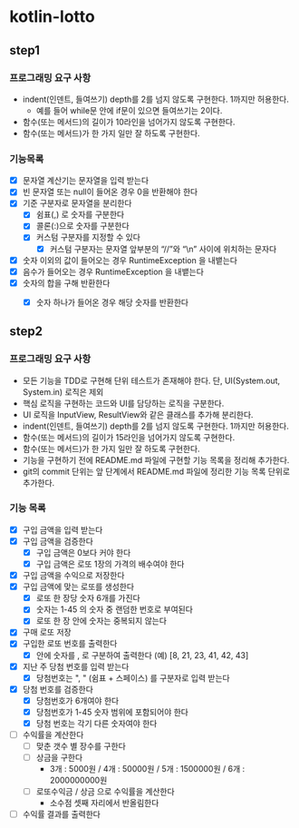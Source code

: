 # kotlin-lotto

## step1

### 프로그래밍 요구 사항
- indent(인덴트, 들여쓰기) depth를 2를 넘지 않도록 구현한다. 1까지만 허용한다.
  - 예를 들어 while문 안에 if문이 있으면 들여쓰기는 2이다.
- 함수(또는 메서드)의 길이가 10라인을 넘어가지 않도록 구현한다.
- 함수(또는 메서드)가 한 가지 일만 잘 하도록 구현한다.

### 기능목록
- [x] 문자열 계산기는 문자열을 입력 받는다
- [x] 빈 문자열 또는 null이 들어온 경우 0을 반환해야 한다
- [x] 기준 구분자로 문자열을 분리한다
  - [x] 쉼표(,) 로 숫자를 구분한다 
  - [x] 콜론(:)으로 숫자를 구분한다
  - [x] 커스텀 구분자를 지정할 수 있다 
    - [x] 커스텀 구분자는 문자열 앞부분의 “//”와 “\n” 사이에 위치하는 문자다 
- [x] 숫자 이외의 값이 들어오는 경우 RuntimeException 을 내뱉는다
- [x] 음수가 들어오는 경우 RuntimeException 을 내뱉는다
- [x] 숫자의 합을 구해 반환한다
  - [x] 숫자 하나가 들어온 경우 해당 숫자를 반환한다


## step2

### 프로그래밍 요구 사항
- 모든 기능을 TDD로 구현해 단위 테스트가 존재해야 한다. 단, UI(System.out, System.in) 로직은 제외
- 핵심 로직을 구현하는 코드와 UI를 담당하는 로직을 구분한다.
- UI 로직을 InputView, ResultView와 같은 클래스를 추가해 분리한다.
- indent(인덴트, 들여쓰기) depth를 2를 넘지 않도록 구현한다. 1까지만 허용한다.
- 함수(또는 메서드)의 길이가 15라인을 넘어가지 않도록 구현한다.
- 함수(또는 메서드)가 한 가지 일만 잘 하도록 구현한다.
- 기능을 구현하기 전에 README.md 파일에 구현할 기능 목록을 정리해 추가한다.
- git의 commit 단위는 앞 단계에서 README.md 파일에 정리한 기능 목록 단위로 추가한다.

### 기능 목록
- [x] 구입 금액을 입력 받는다
- [x] 구입 금액을 검증한다 
  - [x] 구입 금액은 0보다 커야 한다 
  - [x] 구입 금액은 로또 1장의 가격의 배수여야 한다
- [x] 구입 금액을 수익으로 저장한다
- [x] 구입 금액에 맞는 로또를 생성한다
  - [x] 로또 한 장당 숫자 6개를 가진다 
  - [x] 숫자는 1-45 의 숫자 중 랜덤한 번호로 부여된다 
  - [x] 로또 한 장 안에 숫자는 중복되지 않는다 
- [x] 구매 로또 저장
- [x] 구입한 로또 번호를 출력한다 
  - [x] 안에 숫자를 , 로 구분하여 출력한다 (예) [8, 21, 23, 41, 42, 43]
- [x] 지난 주 당첨 번호를 입력 받는다 
  - [x] 당첨번호는 ", " (쉼표 + 스페이스) 를 구분자로 입력 받는다 
- [x] 당첨 번호를 검증한다
  - [x] 당첨번호가 6개여야 한다
  - [x] 당첨번호가 1-45 숫자 범위에 포함되어야 한다
  - [x] 당첨 번호는 각기 다른 숫자여야 한다
- [ ] 수익률을 계산한다 
  - [ ] 맞춘 갯수 별 장수를 구한다 
  - [ ] 상금을 구한다 
    - 3개 : 5000원 / 4개 : 50000원 / 5개 : 1500000원 / 6개 : 2000000000원
  - [ ] 로또수익금 / 상금 으로 수익률을 계산한다
    - 소수점 셋째 자리에서 반올림한다 
- [ ] 수익률 결과를 출력한다
